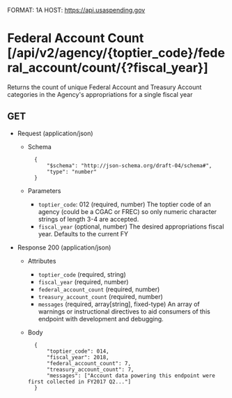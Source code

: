 FORMAT: 1A
HOST: https://api.usaspending.gov

# Federal Account Count [/api/v2/agency/{toptier_code}/federal_account/count/{?fiscal_year}]

Returns the count of unique Federal Account and Treasury Account categories in the Agency's appropriations for a single fiscal year

## GET

+ Request (application/json)
    + Schema

            {
                "$schema": "http://json-schema.org/draft-04/schema#",
                "type": "number"
            }
    + Parameters
        + `toptier_code`: 012 (required, number)
            The toptier code of an agency (could be a CGAC or FREC) so only numeric character strings of length 3-4 are accepted.
        + `fiscal_year` (optional, number)
            The desired appropriations fiscal year. Defaults to the current FY

+ Response 200 (application/json)
    + Attributes
        + `toptier_code` (required, string)
        + `fiscal_year` (required, number)
        + `federal_account_count` (required, number)
        + `treasury_account_count` (required, number)
        + `messages` (required, array[string], fixed-type)
            An array of warnings or instructional directives to aid consumers of this endpoint with development and debugging.

    + Body

            {
                "toptier_code": 014,
                "fiscal_year": 2018,
                "federal_account_count": 7,
                "treasury_account_count": 7,
                "messages": ["Account data powering this endpoint were first collected in FY2017 Q2..."]
            }
